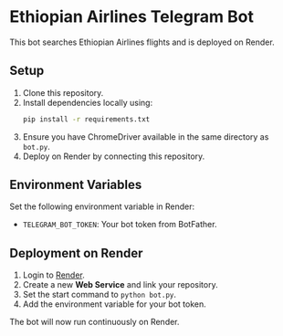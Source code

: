 # Ethiopian Airlines Telegram Bot

This bot searches Ethiopian Airlines flights and is deployed on Render.

## Setup

1. Clone this repository.
2. Install dependencies locally using:
   ```bash
   pip install -r requirements.txt
   ```
3. Ensure you have ChromeDriver available in the same directory as `bot.py`.
4. Deploy on Render by connecting this repository.

## Environment Variables

Set the following environment variable in Render:
- `TELEGRAM_BOT_TOKEN`: Your bot token from BotFather.

## Deployment on Render

1. Login to [Render](https://render.com/).
2. Create a new **Web Service** and link your repository.
3. Set the start command to `python bot.py`.
4. Add the environment variable for your bot token.

The bot will now run continuously on Render.
